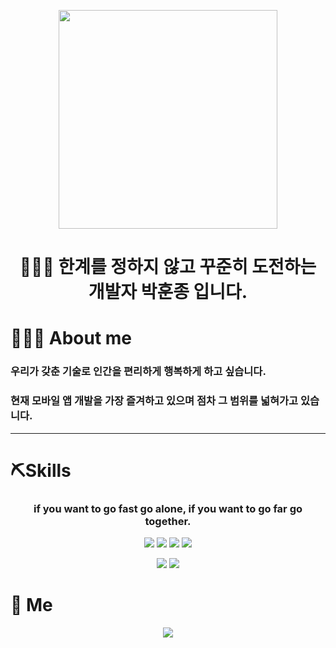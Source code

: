 

<p align="center"><img src="https://avatars.githubusercontent.com/u/97106032?v=4" height="350px" width="350px"></p>
<h1 align="center"> 🙋🏻‍♂️ 한계를 정하지 않고 꾸준히 도전하는 개발자 박훈종 입니다.  </h1>

<h1 align="left"> 🧑🏻‍💻 About me </h1>
<h3 align="left"> 우리가 갖춘 기술로 인간을 편리하게 행복하게 하고 싶습니다. </h3>
<h3 align="left"> 현재 모바일 앱 개발을 가장 즐겨하고 있으며 점차 그 범위를 넓혀가고 있습니다.  </h3>

---


<h1 align="left"> ⛏️Skills </h1>

<h3 align="center">   if you want to go fast go alone, if you want to go far go together. </h3>
               
             
 <p align="center"> <img src="https://img.shields.io/badge/Dart-3766AB?style=flat-square&logo=Dart&logoColor=blue"/>
 <img src="https://img.shields.io/badge/Java-blue?style=flat-square&logo=Dart&logoColor=white"/>
 <img src="https://img.shields.io/badge/Kotlin-green?style=flat-square&logo=Android&logoColor=white"/>   
 <img src="https://img.shields.io/badge/Swift-orange?style=flat-square&logo=Android&logoColor=white"/> 
              
 <p align="center"> <img src="https://img.shields.io/badge/Flutter-3766AB?style=flat-square&logo=Flutter&logoColor=blue"/> 
 <img src="https://img.shields.io/badge/Android-white?style=flat-square&logo=Android&logoColor=green"/></a> </p>


<h1 align="left">🔗  Me </h1>

<p align="center">
<a href="https://velog.io/@qkr7627"><img src="https://img.shields.io/badge/Velog-3DDC84?style=flat-square&logo=Blogger&logoColor=white"/></a>
                                                                                                                                       </p>




